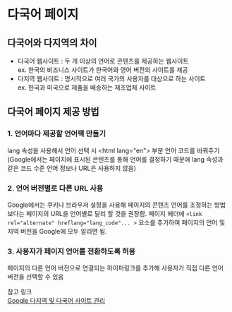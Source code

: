 # 다국어 페이지
## 다국어와 다지역의 차이
- 다국어 웹사이트 : 두 개 이상의 언어로 콘텐츠를 제공하는 웹사이트<br>
  ex. 한국의 비즈니스 사이트가 한국어와 영어 버전의 사이트를 제공
- 다지역 웹사이트 : 명시적으로 여러 국가의 사용자를 대상으로 하는 사이트<br>
  ex. 한국과 미국으로 제품을 배송하는 제조업체 사이트
## 다국어 페이지 제공 방법
### 1. 언어마다 제공할 언어팩 만들기
   lang 속성을 사용해서 언어 선택 시 <html lang="en"\> 부분 언어 코드를 바꿔주기<br>
   (Google에서는 페이지에 표시된 콘텐츠를 통해 언어를 결정하기 때문에 lang 속성과 같은 코드 수준 언어 정보나 URL은 사용하지 않음)
### 2. 언어 버전별로 다른 URL 사용
  Google에서는 쿠키나 브라우저 설정을 사용해 페이지의 콘텐츠 언어를 조정하는 방법보다는 페이지의 URL을 언어별로 달리 할 것을 권장함. 
  페이지 헤더에 `<link rel="alternate" hreflang="lang_code"... >` 요소를 추가하여 페이지의 언어 및 지역 버전을 Google에 모두 알리면 됨.
### 3. 사용자가 페이지 언어를 전환하도록 허용
  페이지의 다른 언어 버전으로 연결되는 하이퍼링크를 추가해 사용자가 직접 다른 언어 버전을 선택할 수 있음<br>

참고 링크<br>
[Google 다지역 및 다국어 사이트 관리](https://developers.google.com/search/docs/specialty/international/managing-multi-regional-sites?hl=ko)
